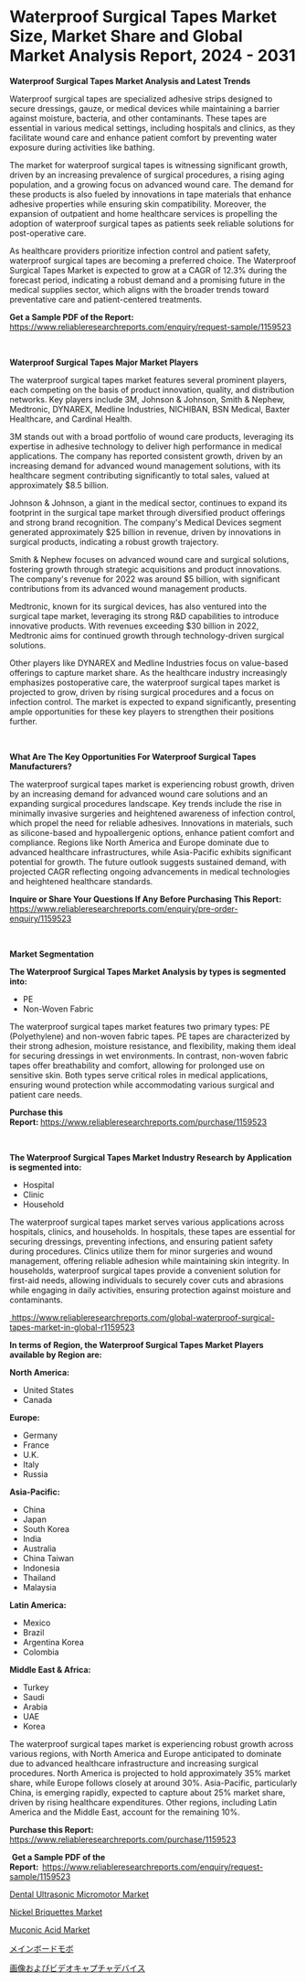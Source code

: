 <p><h1>Waterproof Surgical Tapes Market Size, Market Share and Global Market Analysis Report, 2024 - 2031</h1></p><p><strong>Waterproof Surgical Tapes Market Analysis and Latest Trends</strong></p>
<p><p>Waterproof surgical tapes are specialized adhesive strips designed to secure dressings, gauze, or medical devices while maintaining a barrier against moisture, bacteria, and other contaminants. These tapes are essential in various medical settings, including hospitals and clinics, as they facilitate wound care and enhance patient comfort by preventing water exposure during activities like bathing.</p><p>The market for waterproof surgical tapes is witnessing significant growth, driven by an increasing prevalence of surgical procedures, a rising aging population, and a growing focus on advanced wound care. The demand for these products is also fueled by innovations in tape materials that enhance adhesive properties while ensuring skin compatibility. Moreover, the expansion of outpatient and home healthcare services is propelling the adoption of waterproof surgical tapes as patients seek reliable solutions for post-operative care.</p><p>As healthcare providers prioritize infection control and patient safety, waterproof surgical tapes are becoming a preferred choice. The Waterproof Surgical Tapes Market is expected to grow at a CAGR of 12.3% during the forecast period, indicating a robust demand and a promising future in the medical supplies sector, which aligns with the broader trends toward preventative care and patient-centered treatments.</p></p>
<p><strong>Get a Sample PDF of the Report:&nbsp;</strong> <a href="https://www.reliableresearchreports.com/enquiry/request-sample/1159523">https://www.reliableresearchreports.com/enquiry/request-sample/1159523</a></p>
<p>&nbsp;</p>
<p><strong>Waterproof Surgical Tapes Major Market Players</strong></p>
<p><p>The waterproof surgical tapes market features several prominent players, each competing on the basis of product innovation, quality, and distribution networks. Key players include 3M, Johnson & Johnson, Smith & Nephew, Medtronic, DYNAREX, Medline Industries, NICHIBAN, BSN Medical, Baxter Healthcare, and Cardinal Health.</p><p>3M stands out with a broad portfolio of wound care products, leveraging its expertise in adhesive technology to deliver high performance in medical applications. The company has reported consistent growth, driven by an increasing demand for advanced wound management solutions, with its healthcare segment contributing significantly to total sales, valued at approximately $8.5 billion.</p><p>Johnson & Johnson, a giant in the medical sector, continues to expand its footprint in the surgical tape market through diversified product offerings and strong brand recognition. The company's Medical Devices segment generated approximately $25 billion in revenue, driven by innovations in surgical products, indicating a robust growth trajectory.</p><p>Smith & Nephew focuses on advanced wound care and surgical solutions, fostering growth through strategic acquisitions and product innovations. The company's revenue for 2022 was around $5 billion, with significant contributions from its advanced wound management products.</p><p>Medtronic, known for its surgical devices, has also ventured into the surgical tape market, leveraging its strong R&D capabilities to introduce innovative products. With revenues exceeding $30 billion in 2022, Medtronic aims for continued growth through technology-driven surgical solutions.</p><p>Other players like DYNAREX and Medline Industries focus on value-based offerings to capture market share. As the healthcare industry increasingly emphasizes postoperative care, the waterproof surgical tapes market is projected to grow, driven by rising surgical procedures and a focus on infection control. The market is expected to expand significantly, presenting ample opportunities for these key players to strengthen their positions further.</p></p>
<p>&nbsp;</p>
<p><strong>What Are The Key Opportunities For Waterproof Surgical Tapes Manufacturers?</strong></p>
<p><p>The waterproof surgical tapes market is experiencing robust growth, driven by an increasing demand for advanced wound care solutions and an expanding surgical procedures landscape. Key trends include the rise in minimally invasive surgeries and heightened awareness of infection control, which propel the need for reliable adhesives. Innovations in materials, such as silicone-based and hypoallergenic options, enhance patient comfort and compliance. Regions like North America and Europe dominate due to advanced healthcare infrastructures, while Asia-Pacific exhibits significant potential for growth. The future outlook suggests sustained demand, with projected CAGR reflecting ongoing advancements in medical technologies and heightened healthcare standards.</p></p>
<p><strong>Inquire or Share Your Questions If Any Before Purchasing This Report:</strong> <a href="https://www.reliableresearchreports.com/enquiry/pre-order-enquiry/1159523">https://www.reliableresearchreports.com/enquiry/pre-order-enquiry/1159523</a></p>
<p>&nbsp;</p>
<p><strong>Market Segmentation</strong></p>
<p><strong>The Waterproof Surgical Tapes Market Analysis by types is segmented into:</strong></p>
<p><ul><li>PE</li><li>Non-Woven Fabric</li></ul></p>
<p><p>The waterproof surgical tapes market features two primary types: PE (Polyethylene) and non-woven fabric tapes. PE tapes are characterized by their strong adhesion, moisture resistance, and flexibility, making them ideal for securing dressings in wet environments. In contrast, non-woven fabric tapes offer breathability and comfort, allowing for prolonged use on sensitive skin. Both types serve critical roles in medical applications, ensuring wound protection while accommodating various surgical and patient care needs.</p></p>
<p><strong>Purchase this Report:&nbsp;</strong><a href="https://www.reliableresearchreports.com/purchase/1159523">https://www.reliableresearchreports.com/purchase/1159523</a></p>
<p>&nbsp;</p>
<p><strong>The Waterproof Surgical Tapes Market Industry Research by Application is segmented into:</strong></p>
<p><ul><li>Hospital</li><li>Clinic</li><li>Household</li></ul></p>
<p><p>The waterproof surgical tapes market serves various applications across hospitals, clinics, and households. In hospitals, these tapes are essential for securing dressings, preventing infections, and ensuring patient safety during procedures. Clinics utilize them for minor surgeries and wound management, offering reliable adhesion while maintaining skin integrity. In households, waterproof surgical tapes provide a convenient solution for first-aid needs, allowing individuals to securely cover cuts and abrasions while engaging in daily activities, ensuring protection against moisture and contaminants.</p></p>
<p><a href="https://www.reliableresearchreports.com/global-waterproof-surgical-tapes-market-in-global-r1159523">&nbsp;https://www.reliableresearchreports.com/global-waterproof-surgical-tapes-market-in-global-r1159523</a></p>
<p><strong>In terms of Region, the Waterproof Surgical Tapes Market Players available by Region are:</strong></p>
<p>
    <p> <strong> North America: </strong>
        <ul>
            <li>United States</li>
            <li>Canada</li>
        </ul>
        </p> 
    <p> <strong> Europe: </strong>
        <ul>
            <li>Germany</li>
            <li>France</li>
            <li>U.K.</li>
            <li>Italy</li>
            <li>Russia</li>
        </ul>
        </p> 
    <p> <strong> Asia-Pacific: </strong>
        <ul>
            <li>China</li>
            <li>Japan</li>
            <li>South Korea</li>
            <li>India</li>
            <li>Australia</li>
            <li>China Taiwan</li>
            <li>Indonesia</li>
            <li>Thailand</li>
            <li>Malaysia</li>
        </ul>
        </p> 
    <p> <strong> Latin America: </strong>
        <ul>
            <li>Mexico</li>
            <li>Brazil</li>
            <li>Argentina Korea</li>
            <li>Colombia</li>
        </ul>
        </p> 
    <p> <strong> Middle East & Africa: </strong>
        <ul>
            <li>Turkey</li>
            <li>Saudi</li>
            <li>Arabia</li>
            <li>UAE</li>
            <li>Korea</li>
        </ul>
    </p>
    </p>
<p><p>The waterproof surgical tapes market is experiencing robust growth across various regions, with North America and Europe anticipated to dominate due to advanced healthcare infrastructure and increasing surgical procedures. North America is projected to hold approximately 35% market share, while Europe follows closely at around 30%. Asia-Pacific, particularly China, is emerging rapidly, expected to capture about 25% market share, driven by rising healthcare expenditures. Other regions, including Latin America and the Middle East, account for the remaining 10%.</p></p>
<p><strong>Purchase this Report: </strong><a href="https://www.reliableresearchreports.com/purchase/1159523">https://www.reliableresearchreports.com/purchase/1159523</a></p>
<p>&nbsp;<strong>Get a Sample PDF of the Report:&nbsp;&nbsp;</strong><a href="https://www.reliableresearchreports.com/enquiry/request-sample/1159523">https://www.reliableresearchreports.com/enquiry/request-sample/1159523</a></p>
<p><strong></strong></p>
<p><p><a href="https://github.com/DianaWilson796/Market-Research-Report-List-1/blob/main/dental-ultrasonic-micromotor-market.md">Dental Ultrasonic Micromotor Market</a></p><p><a href="https://issuu.com/reportprime-2/docs/nickel-briquettes-market-size-2030._8b11944ed01ad6">Nickel Briquettes Market</a></p><p><a href="https://www.linkedin.com/pulse/driving-factors-behind-muconic-acid-market-trends-applications-jnarf?trackingId=3fENiSrwRVa4NjpW1zvg5w%3D%3D">Muconic Acid Market</a></p><p><a href="https://medium.com/@alzeimers34556/%E3%82%B0%E3%83%AD%E3%83%BC%E3%83%90%E3%83%AB%E3%83%9E%E3%82%B6%E3%83%BC%E3%83%9C%E3%83%BC%E3%83%89%E5%B8%82%E5%A0%B4%E3%81%AE%E3%83%88%E3%83%AC%E3%83%B3%E3%83%89%E3%81%A8%E9%9D%A9%E6%96%B0-%E5%89%8D%E5%90%91%E3%81%8D%E3%81%AA%E5%88%86%E6%9E%90-2024%E5%B9%B4-2031%E5%B9%B4-57cebf6869d3">メインボードモボ</a></p><p><a href="https://medium.com/@alzeimers34556/image-and-video-capture-device-market-%E3%81%AF-%E3%82%B3%E3%82%B9%E3%83%88%E7%AE%A1%E7%90%86%E3%81%A8%E5%8A%B9%E7%8E%87%E5%90%91%E4%B8%8A%E3%82%92%E5%84%AA%E5%85%88%E3%81%97%E3%81%BE%E3%81%99-%E3%81%95%E3%82%89%E3%81%AB-%E5%A0%B1%E5%91%8A%E6%9B%B8%E3%81%AF%E5%B8%82%E5%A0%B4%E3%81%AE%E9%9C%80%E8%A6%81%E9%9D%A2%E3%81%A8%E4%BE%9B%E7%B5%A6%E9%9D%A2%E3%81%AE%E4%B8%A1%E6%96%B9%E3%82%92%E3%82%AB%E3%83%90%E3%83%BC%E3%81%97%E3%81%A6%E3%81%84%E3%81%BE%E3%81%99-image-de8dc0b94ae9">画像およびビデオキャプチャデバイス</a></p></p>